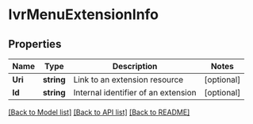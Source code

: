 # IvrMenuExtensionInfo

## Properties

Name | Type | Description | Notes
------------ | ------------- | ------------- | -------------
**Uri** | **string** | Link to an extension resource | [optional] 
**Id** | **string** | Internal identifier of an extension | [optional] 

[[Back to Model list]](../README.md#documentation-for-models) [[Back to API list]](../README.md#documentation-for-api-endpoints) [[Back to README]](../README.md)


